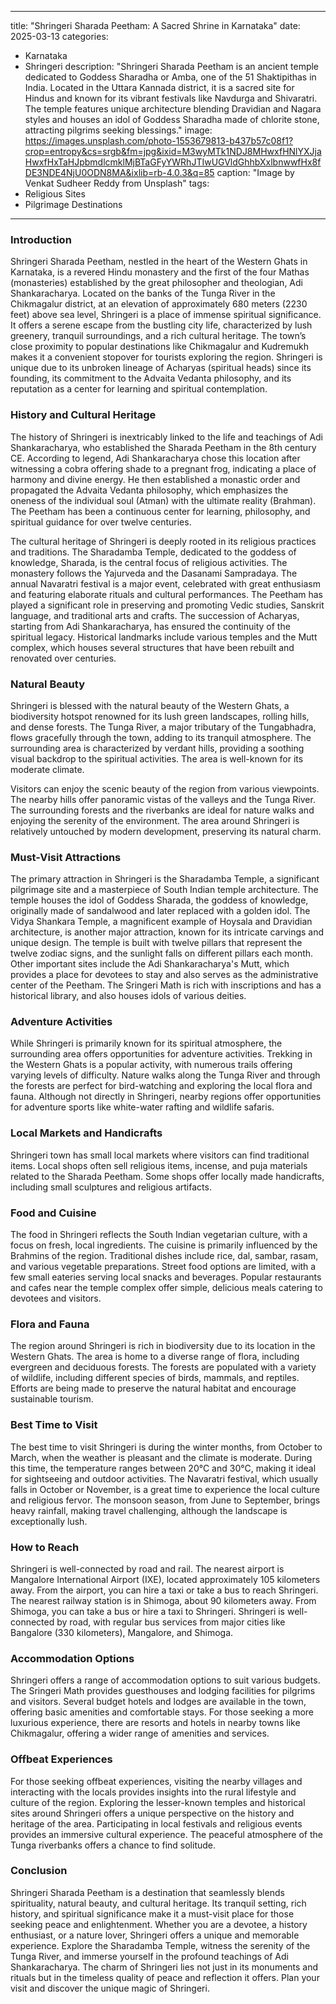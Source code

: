 
---
title: "Shringeri Sharada Peetham: A Sacred Shrine in Karnataka"
date: 2025-03-13
categories:
  - Karnataka
  - Shringeri
description: "Shringeri Sharada Peetham is an ancient temple dedicated to Goddess Sharadha or Amba, one of the 51 Shaktipithas in India. Located in the Uttara Kannada district, it is a sacred site for Hindus and known for its vibrant festivals like Navdurga and Shivaratri. The temple features unique architecture blending Dravidian and Nagara styles and houses an idol of Goddess Sharadha made of chlorite stone, attracting pilgrims seeking blessings."
image: https://images.unsplash.com/photo-1553679813-b437b57c08f1?crop=entropy&cs=srgb&fm=jpg&ixid=M3wyMTk1NDJ8MHwxfHNlYXJjaHwxfHxTaHJpbmdlcmklMjBTaGFyYWRhJTIwUGVldGhhbXxlbnwwfHx8fDE3NDE4NjU0ODN8MA&ixlib=rb-4.0.3&q=85
caption: "Image by Venkat Sudheer Reddy from Unsplash"
tags: 
  - Religious Sites
  - Pilgrimage Destinations
---


### **Introduction**

Shringeri Sharada Peetham, nestled in the heart of the Western Ghats in Karnataka, is a revered Hindu monastery and the first of the four Mathas (monasteries) established by the great philosopher and theologian, Adi Shankaracharya. Located on the banks of the Tunga River in the Chikmagalur district, at an elevation of approximately 680 meters (2230 feet) above sea level, Shringeri is a place of immense spiritual significance. It offers a serene escape from the bustling city life, characterized by lush greenery, tranquil surroundings, and a rich cultural heritage. The town’s close proximity to popular destinations like Chikmagalur and Kudremukh makes it a convenient stopover for tourists exploring the region. Shringeri is unique due to its unbroken lineage of Acharyas (spiritual heads) since its founding, its commitment to the Advaita Vedanta philosophy, and its reputation as a center for learning and spiritual contemplation.

### **History and Cultural Heritage**

The history of Shringeri is inextricably linked to the life and teachings of Adi Shankaracharya, who established the Sharada Peetham in the 8th century CE. According to legend, Adi Shankaracharya chose this location after witnessing a cobra offering shade to a pregnant frog, indicating a place of harmony and divine energy. He then established a monastic order and propagated the Advaita Vedanta philosophy, which emphasizes the oneness of the individual soul (Atman) with the ultimate reality (Brahman). The Peetham has been a continuous center for learning, philosophy, and spiritual guidance for over twelve centuries. <placeholder image tag for Adi Shankaracharya statue>

The cultural heritage of Shringeri is deeply rooted in its religious practices and traditions. The Sharadamba Temple, dedicated to the goddess of knowledge, Sharada, is the central focus of religious activities. The monastery follows the Yajurveda and the Dasanami Sampradaya. The annual Navaratri festival is a major event, celebrated with great enthusiasm and featuring elaborate rituals and cultural performances. The Peetham has played a significant role in preserving and promoting Vedic studies, Sanskrit language, and traditional arts and crafts. The succession of Acharyas, starting from Adi Shankaracharya, has ensured the continuity of the spiritual legacy. Historical landmarks include various temples and the Mutt complex, which houses several structures that have been rebuilt and renovated over centuries.

### **Natural Beauty**

Shringeri is blessed with the natural beauty of the Western Ghats, a biodiversity hotspot renowned for its lush green landscapes, rolling hills, and dense forests. The Tunga River, a major tributary of the Tungabhadra, flows gracefully through the town, adding to its tranquil atmosphere. The surrounding area is characterized by verdant hills, providing a soothing visual backdrop to the spiritual activities. The area is well-known for its moderate climate. <placeholder image tag for Shringeri landscape>

Visitors can enjoy the scenic beauty of the region from various viewpoints. The nearby hills offer panoramic vistas of the valleys and the Tunga River. The surrounding forests and the riverbanks are ideal for nature walks and enjoying the serenity of the environment. The area around Shringeri is relatively untouched by modern development, preserving its natural charm.

### **Must-Visit Attractions**

The primary attraction in Shringeri is the Sharadamba Temple, a significant pilgrimage site and a masterpiece of South Indian temple architecture. The temple houses the idol of Goddess Sharada, the goddess of knowledge, originally made of sandalwood and later replaced with a golden idol. <placeholder image tag for Sharadamba Temple> The Vidya Shankara Temple, a magnificent example of Hoysala and Dravidian architecture, is another major attraction, known for its intricate carvings and unique design. The temple is built with twelve pillars that represent the twelve zodiac signs, and the sunlight falls on different pillars each month. Other important sites include the Adi Shankaracharya's Mutt, which provides a place for devotees to stay and also serves as the administrative center of the Peetham. The Sringeri Math is rich with inscriptions and has a historical library, and also houses idols of various deities.

### **Adventure Activities**

While Shringeri is primarily known for its spiritual atmosphere, the surrounding area offers opportunities for adventure activities. Trekking in the Western Ghats is a popular activity, with numerous trails offering varying levels of difficulty. Nature walks along the Tunga River and through the forests are perfect for bird-watching and exploring the local flora and fauna. Although not directly in Shringeri, nearby regions offer opportunities for adventure sports like white-water rafting and wildlife safaris.

### **Local Markets and Handicrafts**

Shringeri town has small local markets where visitors can find traditional items. Local shops often sell religious items, incense, and puja materials related to the Sharada Peetham. Some shops offer locally made handicrafts, including small sculptures and religious artifacts.

### **Food and Cuisine**

The food in Shringeri reflects the South Indian vegetarian culture, with a focus on fresh, local ingredients. The cuisine is primarily influenced by the Brahmins of the region. Traditional dishes include rice, dal, sambar, rasam, and various vegetable preparations. <placeholder image tag for traditional South Indian meal> Street food options are limited, with a few small eateries serving local snacks and beverages. Popular restaurants and cafes near the temple complex offer simple, delicious meals catering to devotees and visitors.

### **Flora and Fauna**

The region around Shringeri is rich in biodiversity due to its location in the Western Ghats. The area is home to a diverse range of flora, including evergreen and deciduous forests. <placeholder image tag for local flora> The forests are populated with a variety of wildlife, including different species of birds, mammals, and reptiles. Efforts are being made to preserve the natural habitat and encourage sustainable tourism.

### **Best Time to Visit**

The best time to visit Shringeri is during the winter months, from October to March, when the weather is pleasant and the climate is moderate. During this time, the temperature ranges between 20°C and 30°C, making it ideal for sightseeing and outdoor activities. The Navaratri festival, which usually falls in October or November, is a great time to experience the local culture and religious fervor. The monsoon season, from June to September, brings heavy rainfall, making travel challenging, although the landscape is exceptionally lush.

### **How to Reach**

Shringeri is well-connected by road and rail. The nearest airport is Mangalore International Airport (IXE), located approximately 105 kilometers away. From the airport, you can hire a taxi or take a bus to reach Shringeri. The nearest railway station is in Shimoga, about 90 kilometers away. From Shimoga, you can take a bus or hire a taxi to Shringeri. Shringeri is well-connected by road, with regular bus services from major cities like Bangalore (330 kilometers), Mangalore, and Shimoga. <placeholder image tag for transportation options>

### **Accommodation Options**

Shringeri offers a range of accommodation options to suit various budgets. The Sringeri Math provides guesthouses and lodging facilities for pilgrims and visitors. Several budget hotels and lodges are available in the town, offering basic amenities and comfortable stays. For those seeking a more luxurious experience, there are resorts and hotels in nearby towns like Chikmagalur, offering a wider range of amenities and services.

### **Offbeat Experiences**

For those seeking offbeat experiences, visiting the nearby villages and interacting with the locals provides insights into the rural lifestyle and culture of the region. Exploring the lesser-known temples and historical sites around Shringeri offers a unique perspective on the history and heritage of the area. Participating in local festivals and religious events provides an immersive cultural experience. The peaceful atmosphere of the Tunga riverbanks offers a chance to find solitude.

### **Conclusion**

Shringeri Sharada Peetham is a destination that seamlessly blends spirituality, natural beauty, and cultural heritage. Its tranquil setting, rich history, and spiritual significance make it a must-visit place for those seeking peace and enlightenment. Whether you are a devotee, a history enthusiast, or a nature lover, Shringeri offers a unique and memorable experience. Explore the Sharadamba Temple, witness the serenity of the Tunga River, and immerse yourself in the profound teachings of Adi Shankaracharya. The charm of Shringeri lies not just in its monuments and rituals but in the timeless quality of peace and reflection it offers. Plan your visit and discover the unique magic of Shringeri.


